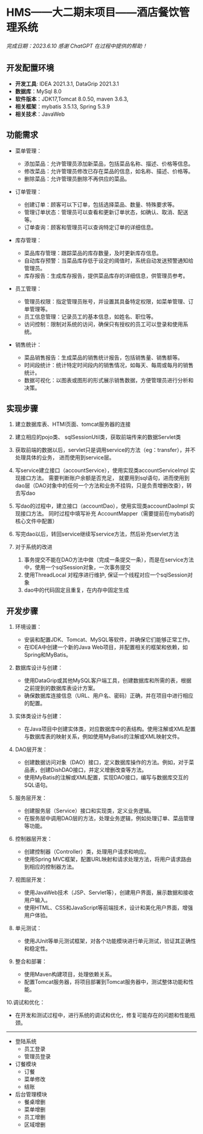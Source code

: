 # HMS——大二期末项目——酒店餐饮管理系统

###### 完成日期：2023.6.10 感谢 ChatGPT 在过程中提供的帮助！

## 开发配置环境

- **开发工具**: IDEA 2021.3.1, DataGrip 2021.3.1
- **数据库**：MySql 8.0
- **软件版本**：JDK17,Tomcat 8.0.50, maven 3.6.3,
- **相关框架**：mybatis 3.5.13, Spring 5.3.9
- **相关技术**：JavaWeb

## 功能需求

- 菜单管理：
    - 添加菜品：允许管理员添加新菜品，包括菜品名称、描述、价格等信息。
    - 修改菜品：允许管理员修改已存在菜品的信息，如名称、描述、价格等。
    - 删除菜品：允许管理员删除不再供应的菜品。

- 订单管理：
    - 创建订单：顾客可以下订单，包括选择菜品、数量、特殊要求等。
    - 管理订单状态：管理员可以查看和更新订单状态，如确认、取消、配送等。
    - 订单查询：顾客和管理员可以查询特定订单的详细信息。

- 库存管理：
    - 菜品库存管理：跟踪菜品的库存数量，及时更新库存信息。
    - 自动库存预警：当菜品库存低于设定的阈值时，系统自动发送预警通知给管理员。
    - 库存报告：生成库存报告，提供菜品库存的详细信息，供管理员参考。

- 员工管理：
    - 管理员权限：指定管理员账号，并设置其具备特定权限，如菜单管理、订单管理等。
    - 员工信息管理：记录员工的基本信息，如姓名、职位等。
    - 访问控制：限制对系统的访问，确保只有授权的员工可以登录和使用系统。

- 销售统计：
    - 菜品销售报告：生成菜品的销售统计报告，包括销售量、销售额等。
    - 时间段统计：统计特定时间段内的销售情况，如每天、每周或每月的销售统计。
    - 数据可视化：以图表或图形的形式展示销售数据，方便管理员进行分析和决策。

## 实现步骤

1. 建立数据库表、HTMl页面、tomcat服务器的连接
2. 建立相应的pojo类、 sqlSessionUtil类，获取前端传来的数据Servlet类
3. 获取前端的数据以后，servlet只是调用service的方法（eg：transfer），并不处理具体的业务， 进而使用到service层。

4. 写service建立接口（accountService），使用实现类accountServiceImpl 实现接口方法。 需要判断账户余额是否充足，
   就要用到sql语句，进而使用到dao层（DAO对象中的任何一个方法和业务不挂钩，只是负责增删改查），转去写dao

5. 写dao的过程中，建立接口（accountDao），使用实现类accountDaoImpl 实现接口方法。 同时过程中填写补充 AccountMapper（需要提前在mybatis的核心文件中配置）

6. 写完dao以后，转回service继续写service方法，然后补充servlet方法

7. 对于系统的改进
    1. 事务提交不能在DAO方法中做（完成一条提交一条），而是在service方法中，使用一个sqlSession对象，一次事务提交
    2. 使用ThreadLocal 对程序进行维护, 保证一个线程对应一个sqlSession对象
    3. dao中的代码固定且重复，在内存中固定生成

## 开发步骤

1. 环境设置：
    - 安装和配置JDK、Tomcat、MySQL等软件，并确保它们能够正常工作。
    - 在IDEA中创建一个新的Java Web项目，并配置相关的框架和依赖，如Spring和MyBatis。
2. 数据库设计与创建：
    - 使用DataGrip或其他MySQL客户端工具，创建数据库和所需的表，根据之前提到的数据库表设计方案。
    - 确保数据库连接信息（URL、用户名、密码）正确，并在项目中进行相应的配置。

3. 实体类设计与创建：
    - 在Java项目中创建实体类，对应数据库中的表结构。使用注解或XML配置与数据库表的映射关系，例如使用MyBatis的注解或XML映射文件。

4. DAO层开发：
    - 创建数据访问对象（DAO）接口，定义数据库操作的方法。例如，对于菜品表，创建DishDAO接口，并定义增删改查等方法。
    - 使用MyBatis的注解或XML配置，实现DAO接口，编写与数据库交互的SQL语句。

5. 服务层开发：
    - 创建服务层（Service）接口和实现类，定义业务逻辑。
    - 在服务层中调用DAO层的方法，处理业务逻辑，例如处理订单、菜品管理等功能。

6. 控制器层开发：
    - 创建控制器（Controller）类，处理用户请求和响应。
    - 使用Spring MVC框架，配置URL映射和请求处理方法，将用户请求路由到相应的控制器方法。

7. 视图层开发：
    - 使用JavaWeb技术（JSP、Servlet等），创建用户界面，展示数据和接收用户输入。
    - 使用HTML、CSS和JavaScript等前端技术，设计和美化用户界面，增强用户体验。

8. 单元测试：
    - 使用JUnit等单元测试框架，对各个功能模块进行单元测试，验证其正确性和稳定性。

9. 整合和部署：
    - 使用Maven构建项目，处理依赖关系。
    - 配置Tomcat服务器，将项目部署到Tomcat服务器中，测试整体功能和性能。

10.调试和优化：

- 在开发和测试过程中，进行系统的调试和优化，修复可能存在的问题和性能瓶颈。

---

- 登陆系统
    - 员工登录
    - 管理员登录
- 订餐模块
    - 订餐
    - 菜单修改
    - 结账
- 后台管理模块
    - 餐桌增删
    - 菜单增删
    - 员工增删
    - 区域增删




